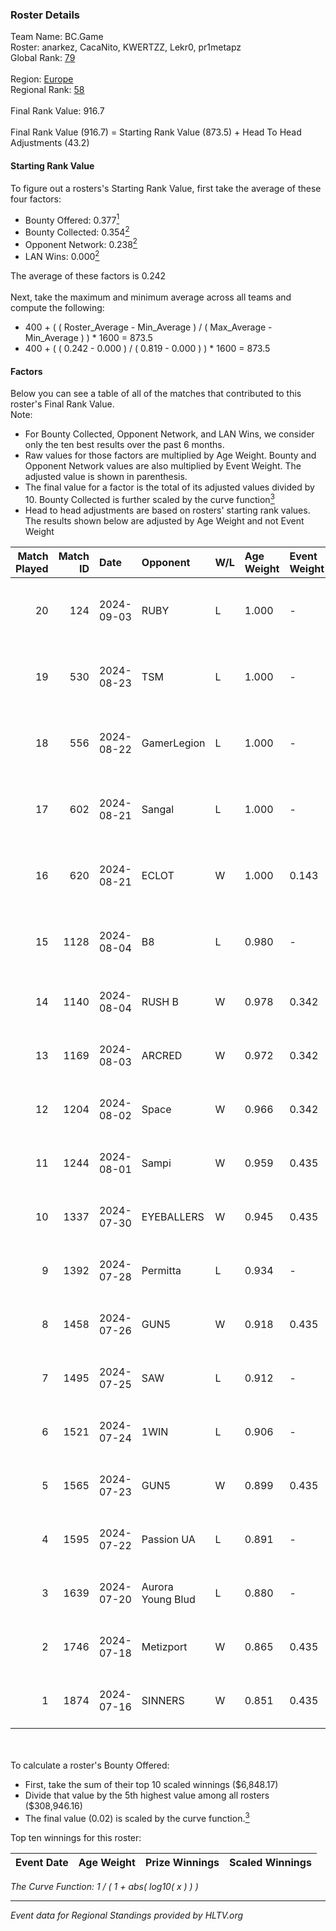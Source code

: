 ### Roster Details<br />
Team Name: BC.Game<br />
Roster: anarkez, CacaNito, KWERTZZ, Lekr0, pr1metapz<br />
Global Rank: [79](../../standings_global_2024_09_06.md)<br />
<br />
Region: [Europe]( ../../standings_europe_2024_09_06.md)<br />
Regional Rank: [58]( ../../standings_europe_2024_09_06.md)<br />
<br />
Final Rank Value:  916.7<br />
<br />
Final Rank Value (916.7) = Starting Rank Value (873.5) + Head To Head Adjustments (43.2)<br />

#### Starting Rank Value<br />
To figure out a rosters's Starting Rank Value, first take the average of these four factors:<br />
- Bounty Offered: 0.377[<sup>1</sup>](#table2)
- Bounty Collected: 0.354[<sup>2</sup>](#table1)
- Opponent Network: 0.238[<sup>2</sup>](#table1)
- LAN Wins: 0.000[<sup>2</sup>](#table1)

The average of these factors is 0.242<br />
<br />
Next, take the maximum and minimum average across all teams and compute the following:<br />
- 400 + ( ( Roster_Average - Min_Average ) / ( Max_Average - Min_Average ) ) * 1600 = 873.5
- 400 + ( ( 0.242 - 0.000 ) / ( 0.819 - 0.000 ) ) * 1600 = 873.5


#### Factors<br />
Below you can see a table of all of the matches that contributed to this roster's Final Rank Value.<br />
Note:<br />

- For Bounty Collected, Opponent Network, and LAN Wins, we consider only the ten best results over the past 6 months.
- Raw values for those factors are multiplied by Age Weight. Bounty and Opponent Network values are also multiplied by Event Weight. The adjusted value is shown in parenthesis.
- The final value for a factor is the total of its adjusted values divided by 10. Bounty Collected is further scaled by the curve function[<sup>3</sup>](#curveFunction)
- Head to head adjustments are based on rosters' starting rank values. The results shown below are adjusted by Age Weight and not Event Weight
<span id="table1"></span><br />


| Match Played | Match ID | Date       | Opponent          | W/L | Age Weight | Event Weight | Bounty Collected | Opponent Network | LAN Wins  | H2H Adj. | Roster                                       |
| -: | -: | :- | :- | :- | :- | :- | :- | :- | :- | -: | :- |
|           20 |      124 | 2024-09-03 | RUBY              | L   | 1.000      | -            | -                | -                | -         |   -18.77 | anarkez, CacaNito, KWERTZZ, Lekr0, pr1metapz |
|           19 |      530 | 2024-08-23 | TSM               | L   | 1.000      | -            | -                | -                | -         |   -10.80 | anarkez, CacaNito, KWERTZZ, Lekr0, pr1metapz |
|           18 |      556 | 2024-08-22 | GamerLegion       | L   | 1.000      | -            | -                | -                | -         |    -9.86 | anarkez, CacaNito, KWERTZZ, Lekr0, pr1metapz |
|           17 |      602 | 2024-08-21 | Sangal            | L   | 1.000      | -            | -                | -                | -         |    -3.63 | anarkez, CacaNito, KWERTZZ, Lekr0, pr1metapz |
|           16 |      620 | 2024-08-21 | ECLOT             | W   | 1.000      | 0.143        | 0.047 (0.007)    | 0.718 (0.103)    | 0 (0.000) |    14.91 | anarkez, CacaNito, KWERTZZ, Lekr0, pr1metapz |
|           15 |     1128 | 2024-08-04 | B8                | L   | 0.980      | -            | -                | -                | -         |    -8.15 | anarkez, CacaNito, Lekr0, pr1metapz, REDSTAR |
|           14 |     1140 | 2024-08-04 | RUSH B            | W   | 0.978      | 0.342        | 0.025 (0.009)    | 0.316 (0.106)    | 0 (0.000) |    14.91 | anarkez, CacaNito, joel, Lekr0, pr1metapz    |
|           13 |     1169 | 2024-08-03 | ARCRED            | W   | 0.972      | 0.342        | 0.036 (0.012)    | 0.440 (0.147)    | 0 (0.000) |    16.12 | anarkez, CacaNito, joel, Lekr0, pr1metapz    |
|           12 |     1204 | 2024-08-02 | Space             | W   | 0.966      | 0.342        | 0.004 (0.001)    | 0.479 (0.158)    | 0 (0.000) |    11.30 | anarkez, CacaNito, joel, Lekr0, pr1metapz    |
|           11 |     1244 | 2024-08-01 | Sampi             | W   | 0.959      | 0.435        | 0.033 (0.014)    | 1.000 (0.417)    | 0 (0.000) |    14.03 | anarkez, CacaNito, joel, Lekr0, pr1metapz    |
|           10 |     1337 | 2024-07-30 | EYEBALLERS        | W   | 0.945      | 0.435        | 0.000 (0.000)    | 0.417 (0.171)    | 0 (0.000) |     6.75 | anarkez, CacaNito, joel, Lekr0, pr1metapz    |
|            9 |     1392 | 2024-07-28 | Permitta          | L   | 0.934      | -            | -                | -                | -         |   -14.11 | anarkez, CacaNito, joel, Lekr0, pr1metapz    |
|            8 |     1458 | 2024-07-26 | GUN5              | W   | 0.918      | 0.435        | 0.091 (0.036)    | 0.908 (0.363)    | 0 (0.000) |    15.38 | anarkez, CacaNito, joel, Lekr0, pr1metapz    |
|            7 |     1495 | 2024-07-25 | SAW               | L   | 0.912      | -            | -                | -                | -         |    -1.51 | anarkez, CacaNito, joel, Lekr0, pr1metapz    |
|            6 |     1521 | 2024-07-24 | 1WIN              | L   | 0.906      | -            | -                | -                | -         |   -13.08 | anarkez, CacaNito, joel, Lekr0, pr1metapz    |
|            5 |     1565 | 2024-07-23 | GUN5              | W   | 0.899      | 0.435        | 0.091 (0.035)    | 0.908 (0.355)    | 0 (0.000) |    16.30 | anarkez, CacaNito, joel, Lekr0, pr1metapz    |
|            4 |     1595 | 2024-07-22 | Passion UA        | L   | 0.891      | -            | -                | -                | -         |    -6.76 | anarkez, CacaNito, joel, Lekr0, pr1metapz    |
|            3 |     1639 | 2024-07-20 | Aurora Young Blud | L   | 0.880      | -            | -                | -                | -         |   -12.25 | anarkez, CacaNito, joel, Lekr0, pr1metapz    |
|            2 |     1746 | 2024-07-18 | Metizport         | W   | 0.865      | 0.435        | 0.019 (0.007)    | 0.501 (0.188)    | 0 (0.000) |    14.38 | anarkez, CacaNito, joel, Lekr0, pr1metapz    |
|            1 |     1874 | 2024-07-16 | SINNERS           | W   | 0.851      | 0.435        | 0.081 (0.030)    | 1.000 (0.370)    | 0 (0.000) |    18.03 | anarkez, CacaNito, joel, Lekr0, pr1metapz    |

<br />
<span id="table2"></span><br />
To calculate a roster's Bounty Offered:<br />

- First, take the sum of their top 10 scaled winnings ($6,848.17)
- Divide that value by the 5th highest value among all rosters ($308,946.16)
- The final value (0.02) is scaled by the curve function.[<sup>3</sup>](#curveFunction)

Top ten winnings for this roster:<br />

| Event Date | Age Weight | Prize Winnings | Scaled Winnings |
| :- | -: | :- | :- |


<span id="curveFunction"></span>_The Curve Function: 1 / ( 1 + abs( log10( x ) ) )_<br />

---
_Event data for Regional Standings provided by HLTV.org_<br />
